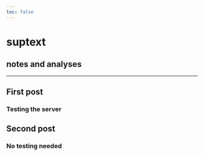 ```yaml
---
toc: false
---
```


# suptext
## notes and analyses

___

<div class="grid grid-cols-2" style="max-width:512px;">
  <div class="card" style="max-width: 256px;">
    <h2>First post</h2>
    <h3>Testing the server</h3>
  </div>
  <div class="card" style="max-width: 256px;">
    <h2>Second post</h2>
    <h3>No testing needed</h3>
  </div>
</div>